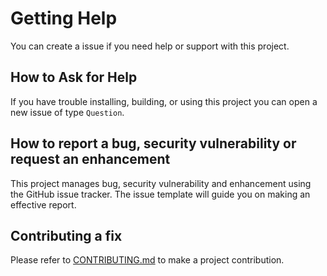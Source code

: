 # Getting Help

You can create a issue if you need help or support with this project.

## How to Ask for Help

If you have trouble installing, building, or using this project you can open a new issue of type `Question`.

## How to report a bug, security vulnerability or request an enhancement

This project manages bug, security vulnerability and enhancement using the GitHub issue tracker. The issue template will guide you on making an effective report.

## Contributing a fix

Please refer to [CONTRIBUTING.md](CONTRIBUTING.md) to make a project contribution.
